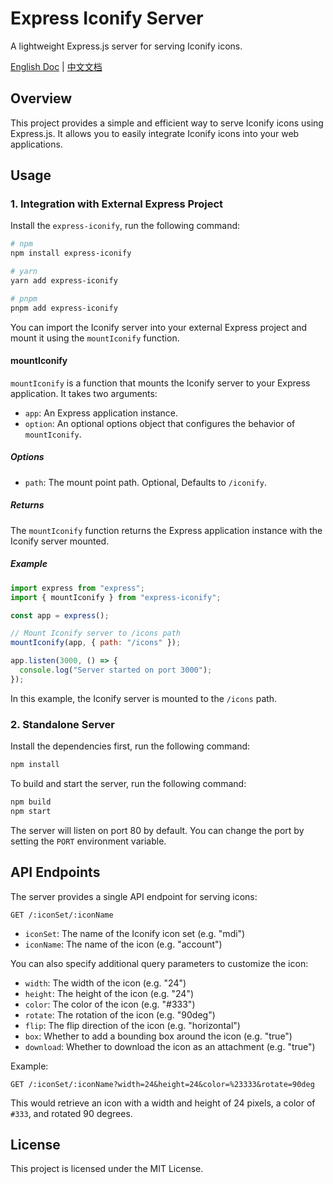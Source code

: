 # Express Iconify Server

A lightweight Express.js server for serving Iconify icons.

[English Doc](README.md) | [中文文档](README_zh.md)

## Overview

This project provides a simple and efficient way to serve Iconify icons using Express.js. It allows you to easily integrate Iconify icons into your web applications.

## Usage

### 1. Integration with External Express Project

Install the `express-iconify`, run the following command:

```bash
# npm
npm install express-iconify

# yarn
yarn add express-iconify

# pnpm
pnpm add express-iconify
```

You can import the Iconify server into your external Express project and mount it using the `mountIconify` function.

#### mountIconify

`mountIconify` is a function that mounts the Iconify server to your Express application. It takes two arguments:

- `app`: An Express application instance.
- `option`: An optional options object that configures the behavior of `mountIconify`.

##### Options

- `path`: The mount point path. Optional, Defaults to `/iconify`.

##### Returns

The `mountIconify` function returns the Express application instance with the Iconify server mounted.

##### Example

```javascript
import express from "express";
import { mountIconify } from "express-iconify";

const app = express();

// Mount Iconify server to /icons path
mountIconify(app, { path: "/icons" });

app.listen(3000, () => {
  console.log("Server started on port 3000");
});
```

In this example, the Iconify server is mounted to the `/icons` path.

### 2. Standalone Server

Install the dependencies first, run the following command:

```bash
npm install
```

To build and start the server, run the following command:

```bash
npm build
npm start
```

The server will listen on port 80 by default. You can change the port by setting the `PORT` environment variable.

## API Endpoints

The server provides a single API endpoint for serving icons:

```http
GET /:iconSet/:iconName
```

- `iconSet`: The name of the Iconify icon set (e.g. "mdi")
- `iconName`: The name of the icon (e.g. "account")

You can also specify additional query parameters to customize the icon:

- `width`: The width of the icon (e.g. "24")
- `height`: The height of the icon (e.g. "24")
- `color`: The color of the icon (e.g. "#333")
- `rotate`: The rotation of the icon (e.g. "90deg")
- `flip`: The flip direction of the icon (e.g. "horizontal")
- `box`: Whether to add a bounding box around the icon (e.g. "true")
- `download`: Whether to download the icon as an attachment (e.g. "true")

Example:

```http
GET /:iconSet/:iconName?width=24&height=24&color=%23333&rotate=90deg
```

This would retrieve an icon with a width and height of 24 pixels, a color of `#333`, and rotated 90 degrees.

## License

This project is licensed under the MIT License.

